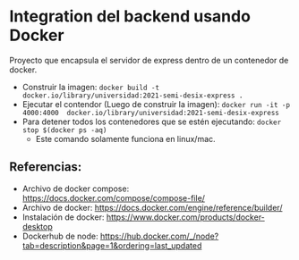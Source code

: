 # Integration del backend usando Docker

Proyecto que encapsula el servidor de express dentro de un contenedor de docker.

- Construir la imagen: `docker build -t docker.io/library/universidad:2021-semi-desix-express .`
- Ejecutar el contendor (Luego de construir la imagen): `docker run -it -p 4000:4000  docker.io/library/universidad:2021-semi-desix-express`
- Para detener todos los contenedores que se estén ejecutando: `docker stop $(docker ps -aq)`
    - Este comando solamente funciona en linux/mac.

## Referencias:
- Archivo de docker compose: https://docs.docker.com/compose/compose-file/
- Archivo de docker: https://docs.docker.com/engine/reference/builder/
- Instalación de docker: https://www.docker.com/products/docker-desktop
- Dockerhub de node: https://hub.docker.com/_/node?tab=description&page=1&ordering=last_updated